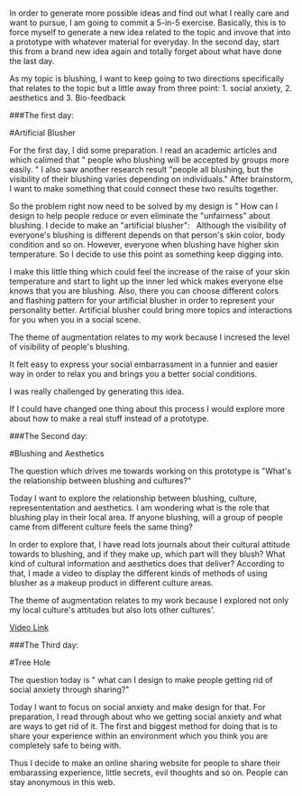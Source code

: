 In order to generate more possible ideas and find out what I really care and want to pursue, I am going to commit a 5-in-5 exercise. Basically, this is to force myself to generate a new idea related to the topic and invove that into a prototype with whatever material for everyday. In the second day, start this from a brand new idea again and totally forget about what have done the last day.

As my topic is blushing, I want to keep going to two directions specifically that relates to the topic but a little away from three point: 1. social anxiety, 2. aesthetics and 3. Bio-feedback


###The first day: 

#Artificial Blusher

For the first day, I did some preparation. I read an academic articles and which calimed that " people who blushing will be accepted by groups more easily. " I also saw another research result "people all blushing, but the visibility of their blushing varies depending on individuals." After brainstorm, I want to make something that could connect these two results together. 

So the problem right now need to be solved by my design is " How can I design to help people reduce or even eliminate the "unfairness" about blushing. I decide to make an "artificial blusher":
<image>
<image>
Although the visibility of everyone's blushing is different depends on that person's skin color, body condition and so on. However, everyone when blushing have higher skin temperature. So I decide to use this point as something keep digging into.
  
I make this little thing which could feel the increase of the raise of your skin temperature and start to light up the inner led whick makes everyone else knows that you are blushing. Also, there you can choose different colors and flashing pattern for your artificial blusher in order to represent your personality better. Artificial blusher could bring more topics and interactions for you when you in a social scene.

The theme of augmentation relates to my work because I incresed the level of visibility of people's blushing.

It felt easy to express your social embarrassment in a funnier and easier way in order to relax you and brings you a better social conditions.

I was really challenged by generating this idea.

If I could have changed one thing about this process I would explore more about how to make a real stuff instead of a prototype.


###The Second day: 

#Blushing and Aesthetics

The question which drives me towards working on this prototype is "What's the relationship between blushing and cultures?"

Today I want to explore the relationship between blushing, culture, represententation and aesthetics. I am wondering what is the role that blushing play in their local area. If anyone blushing, will a group of people came from different culture feels the same thing? 

In order to explore that, I have read lots journals about their cultural attitude towards to blushing, and if they make up, which part will they blush? What kind of cultural information and aesthetics does that deliver? According to that, I made a video to display the different kinds of methods of using blusher as a makeup product in different culture areas.

The theme of augmentation relates to my work because I explored not only my local culture's attitudes but also lots other cultures'.

[Video Link](https://youtu.be/-gS53R9Ncro)


###The Third day: 

#Tree Hole

The question today is " what can I design to make people getting rid of social anxiety through sharing?"

Today I want to focus on social anxiety and make design for that. For preparation, I read through about who we getting social anxiety and what are ways to get rid of it. The first and biggest method for doing that is to share your experience within an environment which you think you are completely safe to being with. 

Thus I decide to make an online sharing website for people to share their embarassing experience, little secrets, evil thoughts and so on. People can stay anonymous in this web. 


